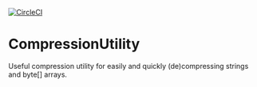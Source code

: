 [![CircleCI](https://circleci.com/gh/GlitchedPolygons/CompressionUtility.svg?style=shield)](https://circleci.com/gh/GlitchedPolygons/CompressionUtility)

# CompressionUtility

Useful compression utility for easily and quickly (de)compressing strings and byte[] arrays.
